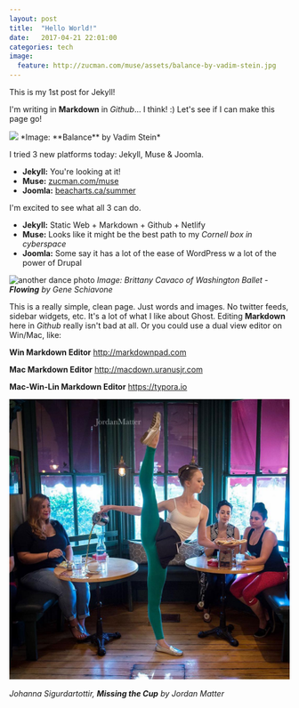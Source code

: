 ```yaml
---
layout: post
title:  "Hello World!"
date:   2017-04-21 22:01:00
categories: tech
image:
  feature: http://zucman.com/muse/assets/balance-by-vadim-stein.jpg
---
```

This is my 1st post for Jekyll!

I'm writing in **Markdown** in *Github*... I think! :)
Let's see if I can make this page go!

<img src="http://zucman.com/muse/assets/balance-by-vadim-stein.jpg" />
*Image: **Balance** by Vadim Stein*

I tried 3 new platforms today: Jekyll, Muse & Joomla.

* **Jekyll:** You're looking at it!
* **Muse:** [zucman.com/muse](http://zucman.com/muse)
* **Joomla:** [beacharts.ca/summer](http://beacharts.ca/summer)

I'm excited to see what all 3 can do.

* **Jekyll:** Static Web + Markdown + Github + Netlify
* **Muse:** Looks like it might be the best path to my *Cornell box in cyberspace*
* **Joomla:** Some say it has a lot of the ease of WordPress w a lot of the power of Drupal

![another dance photo](http://zucman.com/muse/assets/brittany-cavaco-of-wash-ballet-flowing-by-gene-schiavone-2017.jpg)
*Image: Brittany Cavaco of Washington Ballet - **Flowing** by Gene Schiavone*

This is a really simple, clean page. Just words and images. No twitter feeds, sidebar widgets, etc. It's a lot of what I like about Ghost. Editing **Markdown** here in *Github* really isn't bad at all. Or you could use a dual view editor on Win/Mac, like:

**Win Markdown Editor**
http://markdownpad.com

**Mac Markdown Editor**
http://macdown.uranusjr.com

**Mac-Win-Lin Markdown Editor**
https://typora.io



![silly dance scene of a ballerina trying to wait tables](https://raw.githubusercontent.com/glenn-irs/jekyll-base/master/_images/Johanna%20Sigurdardottir%20Missing%20the%20Cup%20by%20Jordan%20Matter-2016.jpg)



*Johanna Sigurdartottir, **Missing the Cup** by Jordan Matter*
